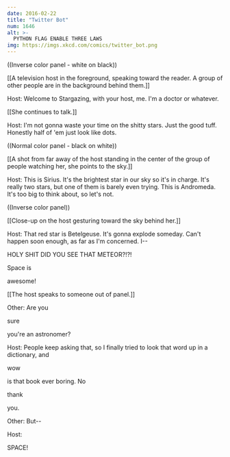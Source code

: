 ```yaml
---
date: 2016-02-22
title: "Twitter Bot"
num: 1646
alt: >-
  PYTHON FLAG ENABLE THREE LAWS
img: https://imgs.xkcd.com/comics/twitter_bot.png
---
```

((Inverse color panel - white on black))

[[A television host in the foreground, speaking toward the reader. A group of other people are in the background behind them.]]

Host: Welcome to Stargazing, with your host, me. I'm a doctor or whatever.

[[She continues to talk.]]

Host: I'm not gonna waste your time on the shitty stars. Just the good tuff. Honestly half of 'em just look like dots.

((Normal color panel - black on white))

[[A shot from far away of the host standing in the center of the group of people watching her, she points to the sky.]]

Host: This is Sirius. It's the brightest star in our sky so it's in charge. It's really two stars, but one of them is barely even trying. This is Andromeda. It's too big to think about, so let's not.

((Inverse color panel))

[[Close-up on the host gesturing toward the sky behind her.]]

Host: That red star is Betelgeuse. It's gonna explode someday. Can't happen soon enough, as far as I'm concerned. I-- 

HOLY SHIT DID YOU SEE THAT METEOR?!?!

 Space is 

awesome!

[[The host speaks to someone out of panel.]]

Other: Are you 

sure

 you're an astronomer?

Host: People keep asking that, so I finally tried to look that word up in a dictionary, and 

wow

 is that book ever boring. No 

thank

 you.

Other: But--

Host: 

SPACE!


